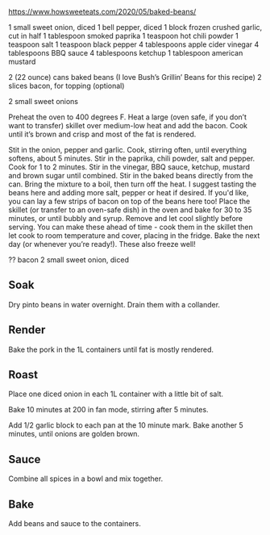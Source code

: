 https://www.howsweeteats.com/2020/05/baked-beans/

1 small sweet onion, diced
1 bell pepper, diced
1 block frozen crushed garlic, cut in half
1 tablespoon smoked paprika
1 teaspoon hot chili powder
1 teaspoon salt
1 teaspoon black pepper
4 tablespoons apple cider vinegar
4 tablespoons BBQ sauce
4 tablespoons ketchup
1 tablespoon american mustard


2 (22 ounce) cans baked beans (I love Bush’s Grillin’ Beans for this recipe)
2 slices bacon, for topping (optional)

2 small sweet onions


Preheat the oven to 400 degrees F.
Heat a large (oven safe, if you don’t want to transfer) skillet over medium-low heat and add the bacon. Cook until it’s brown and crisp and most of the fat is rendered.




Stit in the onion, pepper and garlic. Cook, stirring often, until everything softens, about 5 minutes. Stir in the paprika, chili powder, salt and pepper. Cook for 1 to 2 minutes. Stir in the vinegar, BBQ sauce, ketchup, mustard and brown sugar until combined.
Stir in the baked beans directly from the can. Bring the mixture to a boil, then turn off the heat. I suggest tasting the beans here and adding more salt, pepper or heat if desired. If you'd like, you can lay a few strips of bacon on top of the beans here too!
Place the skillet (or transfer to an oven-safe dish) in the oven and bake for 30 to 35 minutes, or until bubbly and syrup. Remove and let cool slightly before serving.
You can make these ahead of time - cook them in the skillet then let cook to room temperature and cover, placing in the fridge. Bake the next day (or whenever you’re ready!).
These also freeze well!


?? bacon
2 small sweet onion, diced

## Soak
Dry pinto beans in water overnight. Drain them with a collander.

## Render
Bake the pork in the 1L containers until fat is mostly rendered.

## Roast
Place one diced onion in each 1L container with a little bit of salt.

Bake 10 minutes at 200 in fan mode, stirring after 5 minutes.

Add 1/2 garlic block to each pan at the 10 minute mark. Bake another 5 minutes, until onions are golden brown.

## Sauce
Combine all spices in a bowl and mix together.

## Bake
Add beans and sauce to the containers.

